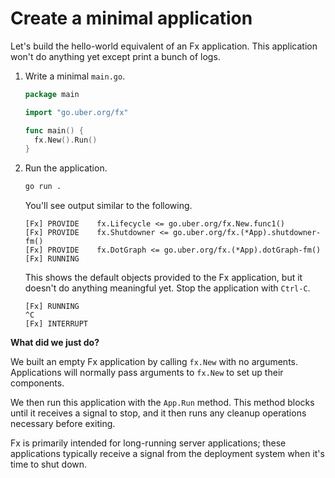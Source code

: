 # Create a minimal application

Let's build the hello-world equivalent of an Fx application.
This application won't do anything yet except print a bunch of logs.

1. Write a minimal `main.go`.

   ```go mdox-exec='region ex/get-started/01-minimal/main.go main'
   package main

   import "go.uber.org/fx"

   func main() {
     fx.New().Run()
   }
   ```

2. Run the application.

   ```bash
   go run .
   ```

   You'll see output similar to the following.

   ```
   [Fx] PROVIDE    fx.Lifecycle <= go.uber.org/fx.New.func1()
   [Fx] PROVIDE    fx.Shutdowner <= go.uber.org/fx.(*App).shutdowner-fm()
   [Fx] PROVIDE    fx.DotGraph <= go.uber.org/fx.(*App).dotGraph-fm()
   [Fx] RUNNING
   ```

   This shows the default objects provided to the Fx application,
   but it doesn't do anything meaningful yet.
   Stop the application with `Ctrl-C`.

   ```
   [Fx] RUNNING
   ^C
   [Fx] INTERRUPT
   ```

**What did we just do?**

We built an empty Fx application by calling `fx.New` with no arguments.
Applications will normally pass arguments to `fx.New` to set up their
components.

We then run this application with the `App.Run` method.
This method blocks until it receives a signal to stop,
and it then runs any cleanup operations necessary before exiting.

Fx is primarily intended for long-running server applications;
these applications typically receive a signal from the deployment system
when it's time to shut down.
